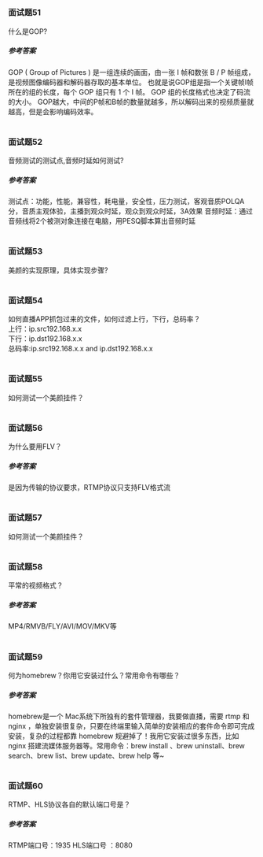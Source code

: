 # <h3 id="subject_051">面试题51</h3>

什么是GOP?

##### 参考答案

GOP ( Group of Pictures ) 是一组连续的画面，由一张 I 帧和数张 B / P 帧组成，是视频图像编码器和解码器存取的基本单位。
也就是说GOP组是指一个关键帧I帧所在的组的长度，每个 GOP 组只有 1 个 I 帧。
GOP 组的长度格式也决定了码流的大小。
GOP越大，中间的P帧和B帧的数量就越多，所以解码出来的视频质量就越高，但是会影响编码效率。

# <h3 id="subject_052">面试题52</h3>

音频测试的测试点,音频时延如何测试?

##### 参考答案

测试点：功能，性能，兼容性，耗电量，安全性，压力测试，客观音质POLQA分，音质主观体验，主播到观众时延，观众到观众时延，3A效果
音频时延：通过音频线将2个被测对象连接在电脑，用PESQ脚本算出音频时延

# <h3 id="subject_053">面试题53</h3>

美颜的实现原理，具体实现步骤?

# <h3 id="subject_054">面试题54</h3>

如何直播APP抓包过来的文件，如何过滤上行，下行，总码率？<br/>
上行：ip.src192.168.x.x<br/>
下行：ip.dst192.168.x.x<br/>
总码率:ip.src192.168.x.x and ip.dst192.168.x.x

# <h3 id="subject_055">面试题55</h3>

如何测试一个美颜挂件？

# <h3 id="subject_056">面试题56</h3>

为什么要用FLV？

##### 参考答案

是因为传输的协议要求，RTMP协议只支持FLV格式流

# <h3 id="subject_057">面试题57</h3>

如何测试一个美颜挂件？

# <h3 id="subject_058">面试题58</h3>

平常的视频格式？

##### 参考答案

MP4/RMVB/FLY/AVI/MOV/MKV等

# <h3 id="subject_059">面试题59</h3>

何为homebrew？你用它安装过什么？常用命令有哪些？

##### 参考答案

homebrew是一个 Mac系统下所独有的套件管理器，我要做直播，需要 rtmp 和 nginx ，单独安装很复杂，只要在终端里输入简单的安装相应的套件命令即可完成安装，复杂的过程都靠 homebrew 规避掉了！我用它安装过很多东西，比如nginx 搭建流媒体服务器等。常用命令：brew install 、brew uninstall、brew search、brew list、brew update、brew help 等~

# <h3 id="subject_060">面试题60</h3>

RTMP、HLS协议各自的默认端口号是？

##### 参考答案

RTMP端口号：1935
HLS端口号 ：8080 
